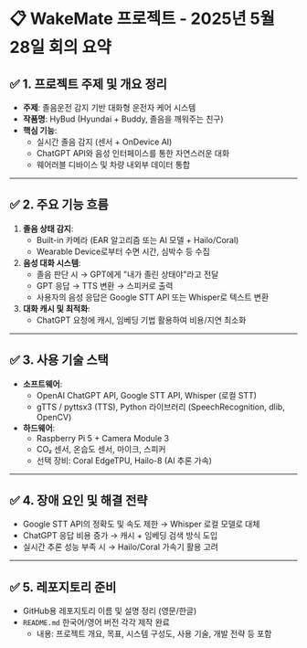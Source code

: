 # 📋 WakeMate 프로젝트 - 2025년 5월 28일 회의 요약

## ✅ 1. 프로젝트 주제 및 개요 정리
- **주제**: 졸음운전 감지 기반 대화형 운전자 케어 시스템
- **작품명**: HyBud (Hyundai + Buddy, 졸음을 깨워주는 친구)
- **핵심 기능**:  
  - 실시간 졸음 감지 (센서 + OnDevice AI)  
  - ChatGPT API와 음성 인터페이스를 통한 자연스러운 대화  
  - 웨어러블 디바이스 및 차량 내외부 데이터 통합  

---

## ✅ 2. 주요 기능 흐름
1. **졸음 상태 감지**:  
   - Built-in 카메라 (EAR 알고리즘 또는 AI 모델 + Hailo/Coral)  
   - Wearable Device로부터 수면 시간, 심박수 등 수집
2. **음성 대화 시스템**:  
   - 졸음 판단 시 → GPT에게 "내가 졸린 상태야"라고 전달  
   - GPT 응답 → TTS 변환 → 스피커로 출력  
   - 사용자의 음성 응답은 Google STT API 또는 Whisper로 텍스트 변환
3. **대화 캐시 및 최적화**:  
   - ChatGPT 요청에 캐시, 임베딩 기법 활용하여 비용/지연 최소화  

---

## ✅ 3. 사용 기술 스택
- **소프트웨어**:
  - OpenAI ChatGPT API, Google STT API, Whisper (로컬 STT)
  - gTTS / pyttsx3 (TTS), Python 라이브러리 (SpeechRecognition, dlib, OpenCV)
- **하드웨어**:
  - Raspberry Pi 5 + Camera Module 3
  - CO₂ 센서, 온습도 센서, 마이크, 스피커
  - 선택 장비: Coral EdgeTPU, Hailo-8 (AI 추론 가속)

---

## ✅ 4. 장애 요인 및 해결 전략
- Google STT API의 정확도 및 속도 제한 → Whisper 로컬 모델로 대체
- ChatGPT 응답 비용 증가 → 캐시 + 임베딩 검색 방식 도입
- 실시간 추론 성능 부족 시 → Hailo/Coral 가속기 활용 고려

---

## ✅ 5. 레포지토리 준비
- GitHub용 레포지토리 이름 및 설명 정리 (영문/한글)
- `README.md` 한국어/영어 버전 각각 제작 완료
  - 내용: 프로젝트 개요, 목표, 시스템 구성도, 사용 기술, 개발 전략 등 포함
